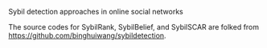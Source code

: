 Sybil detection approaches in online social networks

The source codes for SybilRank, SybilBelief, and SybilSCAR are folked from <https://github.com/binghuiwang/sybildetection>. 






